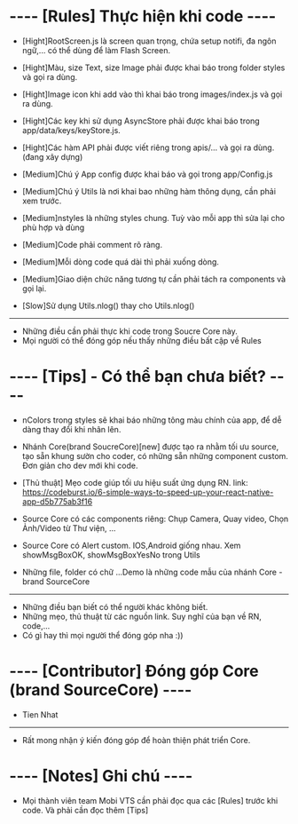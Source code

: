 

# ---- [Rules] Thực hiện khi code  ----

- [Hight]RootScreen.js là screen quan trọng, chứa setup notifi, đa ngôn ngữ,... có thể dùng để làm Flash Screen.
- [Hight]Màu, size Text, size Image phải được khai báo trong folder styles và gọi ra dùng.
- [Hight]Image icon khi add vào thì khai báo trong images/index.js và gọi ra dùng.
- [Hight]Các key khi sử dụng AsyncStore phải được khai báo trong app/data/keys/keyStore.js.
- [Hight]Các hàm API phải được viết riêng trong apis/... và gọi ra dùng. (đang xây dựng)

- [Medium]Chú ý App config được khai báo và gọi trong app/Config.js
- [Medium]Chú ý Utils là nơi khai bao những hàm thông dụng, cần phải xem trước.
- [Medium]nstyles là những styles chung. Tuỳ vào mỗi app thì sửa lại cho phù hợp và dùng
- [Medium]Code phải comment rõ ràng. 
- [Medium]Mỗi dòng code quá dài thì phải xuống dòng.
- [Medium]Giao diện chức năng tương tự cần phải tách ra components và gọi lại.

- [Slow]Sử dụng Utils.nlog() thay cho Utils.nlog()
----
* Những điều cần phải thực khi code trong Soucre Core này.
* Mọi người có thể đóng góp nếu thấy những điều bất cập về Rules



# ---- [Tips] - Có thể bạn chưa biết? ----

- nColors trong styles sẽ khai báo những tông màu chính của app, để dễ dàng thay đổi khi nhân lên.

- Nhánh Core(brand SoucreCore)[new] được tạo ra nhằm tối ưu source, tạo sẵn khung sườn cho coder, 
có những sẵn những component custom. Đơn giản cho dev mới khi code.

- [Thủ thuật] Mẹo code giúp tối ưu hiệu suất ứng dụng RN.
link: https://codeburst.io/6-simple-ways-to-speed-up-your-react-native-app-d5b775ab3f16

- Source Core có các components riêng: Chụp Camera, Quay video, Chọn Ảnh/Video từ Thư viện, ...

- Source Core có Alert custom. IOS,Android giống nhau. Xem showMsgBoxOK, showMsgBoxYesNo trong Utils

- Những file, folder có chữ ...Demo là những code mẫu của nhánh Core - brand SourceCore
----
* Những điều bạn biết có thể người khác không biết.
* Những mẹo, thủ thuật từ các nguồn link. Suy nghĩ của bạn về RN, code,... 
* Có gì hay thì mọi người thể đóng góp nha :))



# ---- [Contributor] Đóng góp Core (brand SourceCore) ----
- Tien Nhat
----
* Rất mong nhận ý kiến đóng góp để hoàn thiện phát triển Core.



# ---- [Notes] Ghi chú ----
- Mọi thành viên team Mobi VTS cần phải đọc qua các [Rules] trước khi code. Và phải cần đọc thêm [Tips] 


